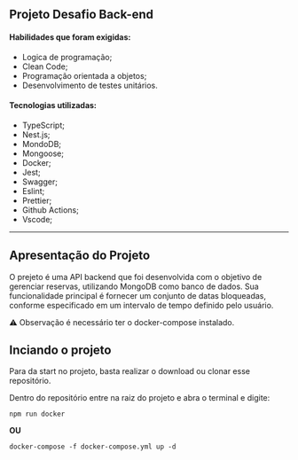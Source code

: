 ## Projeto Desafio Back-end


#### Habilidades que foram exigidas:

  - Logica de programação;
  - Clean Code;
  - Programação orientada a objetos;
  - Desenvolvimento de testes unitários.

#### Tecnologias utilizadas:

  - TypeScript;
  - Nest.js;
  - MondoDB;
  - Mongoose;
  - Docker;
  - Jest;
  - Swagger;
  - Eslint;
  - Prettier;
  - Github Actions;
  - Vscode;

---

## Apresentação do Projeto

O prejeto é uma API backend que foi desenvolvida com o objetivo de gerenciar reservas, utilizando MongoDB como banco de dados. Sua funcionalidade principal é fornecer um conjunto de datas bloqueadas, conforme especificado em um intervalo de tempo definido pelo usuário.

:warning: Observação é necessário ter o docker-compose instalado.

## Inciando o projeto

Para da start no projeto, basta realizar o download ou clonar esse repositório.

Dentro do repositório entre na raiz do projeto e abra o terminal e digite:

    npm run docker

**OU**

    docker-compose -f docker-compose.yml up -d
